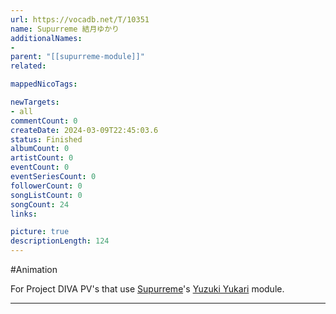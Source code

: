```yaml
---
url: https://vocadb.net/T/10351
name: Supurreme 結月ゆかり
additionalNames: 
- 
parent: "[[supurreme-module]]"
related:

mappedNicoTags:

newTargets:
- all
commentCount: 0
createDate: 2024-03-09T22:45:03.6
status: Finished
albumCount: 0
artistCount: 0
eventCount: 0
eventSeriesCount: 0
followerCount: 0
songListCount: 0
songCount: 24
links: 

picture: true
descriptionLength: 124
---
```


#Animation

For Project DIVA PV's that use [Supurreme](https://vocadb.net/Ar/85617)'s [Yuzuki Yukari](https://vocadb.net/Ar/623) module.

---

